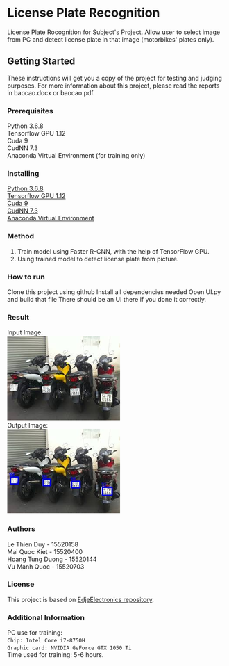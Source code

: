 # License Plate Recognition
License Plate Rocognition for Subject's Project.
Allow user to select image from PC and detect license plate in that image (motorbikes' plates only).

## Getting Started
These instructions will get you a copy of the project for testing and judging purposes. For more information about this project, please read the reports in baocao.docx or baocao.pdf.

### Prerequisites
Python 3.6.8 <br>
Tensorflow GPU 1.12 <br>
Cuda 9 <br>
CudNN 7.3 <br>
Anaconda Virtual Environment (for training only)

### Installing
[Python 3.6.8](https://www.python.org/downloads/release/python-368/) <br>
[Tensorflow GPU 1.12](https://www.tensorflow.org/install/pip) <br>
[Cuda 9](https://developer.nvidia.com/cuda-90-download-archive?target_os=Windows&target_arch=x86_64) <br>
[CudNN 7.3](https://docs.nvidia.com/deeplearning/sdk/cudnn-install/index.html) <br>
[Anaconda Virtual Environment](https://github.com/EdjeElectronics/TensorFlow-Object-Detection-API-Tutorial-Train-Multiple-Objects-Windows-10#2-set-up-tensorflow-directory-and-anaconda-virtual-environment)

### Method
  1. Train model using Faster R-CNN, with the help of TensorFlow GPU. <br>
  2. Using trained model to detect license plate from picture. <br>
  
### How to run
  Clone this project using github
  Install all dependencies needed
  Open UI.py and build that file
  There should be an UI there if you done it correctly.
  
### Result
  Input Image: <br>
  ![Input Image](https://github.com/Duyle2468/License-Plate-Recognition/blob/master/7.jpg) <br>
  Output Image: <br>
  ![Output Image](https://github.com/Duyle2468/License-Plate-Recognition/blob/master/Result.jpg) <br>

### Authors
  Le Thien Duy - 15520158 <br>
  Mai Quoc Kiet - 15520400 <br>
  Hoang Tung Duong - 15520144 <br>
  Vu Manh Quoc - 15520703 <br>
  
### License
  This project is based on [EdjeElectronics repository](https://github.com/EdjeElectronics/TensorFlow-Object-Detection-API-Tutorial-Train-Multiple-Objects-Windows-10).

### Additional Information
  PC use for training: <br>
    ```
    Chip: Intel Core i7-8750H
    ```
    <br>
    ```
    Graphic card: NVIDIA GeForce GTX 1050 Ti
    ```
    <br>
  Time used for training: 5-6 hours.
    

